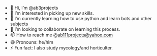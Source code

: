 - 👋 Hi, I’m @ab3projects
- 👀 I’m interested in picking up new skills.
- 🌱 I’m currently learning how to use python and learn bots and other subjects
- 💞️ I’m looking to collaborate on learning this process.
- 📫 How to reach me @ab111projects@yahoo.com
- 😄 Pronouns: he/him
- ⚡ Fun fact: I also study mycology/and horticulter.

<!---
ab3projects/ab3projects is a ✨ special ✨ repository because its `README.md` (this file) appears on your GitHub profile.
You can click the Preview link to take a look at your changes.
--->
